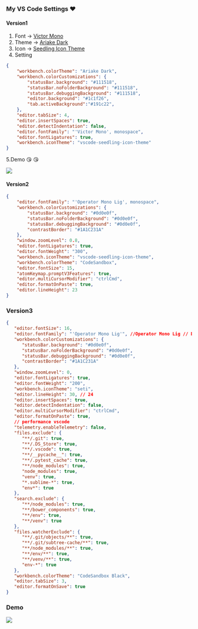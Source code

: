 ### My VS Code Settings  :heart:

#### Version1
1. Font -> [Victor Mono](https://github.com/rubjo/victor-mono) 
2. Theme -> [Ariake Dark](https://marketplace.visualstudio.com/items?itemName=wart.ariake-dark#review-details)
3. Icon -> [Seedling Icon Theme](https://marketplace.visualstudio.com/items?itemName=rastikerdar.vscode-seedling-icon-theme)
4. Setting
```json
{ 
    "workbench.colorTheme": "Ariake Dark",
    "workbench.colorCustomizations": {
        "statusBar.background": "#111518",
        "statusBar.noFolderBackground": "#111518",
        "statusBar.debuggingBackground": "#111518",
        "editor.background": "#1c1f26", 
        "tab.activeBackground":"#191c22", 
    },
    "editor.tabSize": 4,
    "editor.insertSpaces": true,
    "editor.detectIndentation": false,
    "editor.fontFamily": "'Victor Mono', monospace",
    "editor.fontLigatures": true,
    "workbench.iconTheme": "vscode-seedling-icon-theme"
}
```
5.Demo  :kissing_heart:  :kissing_heart:

![](https://i.imgur.com/XfnMko8.png)

#### Version2
```json
{
    "editor.fontFamily": "'Operator Mono Lig', monospace",
    "workbench.colorCustomizations": {
        "statusBar.background": "#0d0e0f",
        "statusBar.noFolderBackground": "#0d0e0f",
        "statusBar.debuggingBackground": "#0d0e0f",
        "contrastBorder": "#1A1C231A"
    },
    "window.zoomLevel": 0.8,
    "editor.fontLigatures": true,
    "editor.fontWeight": "300",
    "workbench.iconTheme": "vscode-seedling-icon-theme",
    "workbench.colorTheme": "CodeSandbox",
    "editor.fontSize": 15,
    "atomKeymap.promptV3Features": true,
    "editor.multiCursorModifier": "ctrlCmd",
    "editor.formatOnPaste": true,
    "editor.lineHeight": 23
}
```
### Version3
```json
{
   "editor.fontSize": 16,
   "editor.fontFamily": "'Operator Mono Lig'", //Operator Mono Lig // Dank Mono // Victor Mono // Ubuntu Mono
   "workbench.colorCustomizations": {
      "statusBar.background": "#0d0e0f",
      "statusBar.noFolderBackground": "#0d0e0f",
      "statusBar.debuggingBackground": "#0d0e0f",
      "contrastBorder": "#1A1C231A"
   },
   "window.zoomLevel": 0,
   "editor.fontLigatures": true,
   "editor.fontWeight": "200",
   "workbench.iconTheme": "seti",
   "editor.lineHeight": 30, // 24
   "editor.insertSpaces": true,
   "editor.detectIndentation": false,
   "editor.multiCursorModifier": "ctrlCmd",
   "editor.formatOnPaste": true,
   // performance vscode
   "telemetry.enableTelemetry": false,
   "files.exclude": {
      "**/.git": true,
      "**/.DS_Store": true,
      "**/.vscode": true,
      "**/__pycache__": true,
      "**/.pytest_cache": true,
      "**/node_modules": true,
      "node_modules": true,
      "venv": true,
      "*.sublime-*": true,
      "env*": true
   },
   "search.exclude": {
      "**/node_modules": true,
      "**/bower_components": true,
      "**/env": true,
      "**/venv": true
   },
   "files.watcherExclude": {
      "**/.git/objects/**": true,
      "**/.git/subtree-cache/**": true,
      "**/node_modules/**": true,
      "**/env/**": true,
      "**/venv/**": true,
      "env-*": true
   },
   "workbench.colorTheme": "CodeSandbox Black",
   "editor.tabSize": 3,
   "editor.formatOnSave": true
}
```
### Demo
![](https://i.imgur.com/p9VqswV.png)
